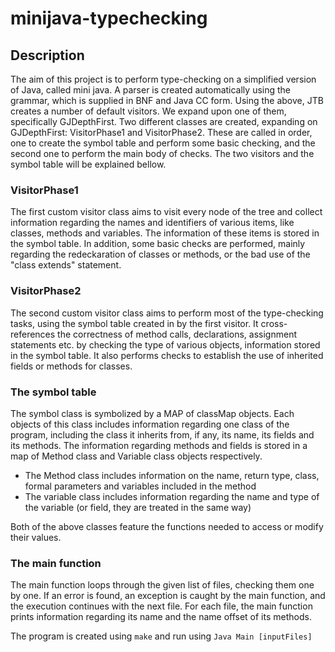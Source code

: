 # minijava-typechecking

## Description
The aim of this project is to perform type-checking on a simplified version of Java, called mini java. A parser is created automatically using the grammar, which is supplied in BNF and Java CC form. Using the above, JTB creates a number of default visitors. We expand upon one of them, specifically GJDepthFirst. Two different classes are created, expanding on GJDepthFirst: VisitorPhase1 and VisitorPhase2. These are called in order, one to create the symbol table and perform some basic checking, and the second one to perform the main body of checks. The two visitors and the symbol table will be explained bellow.

### VisitorPhase1
The first custom visitor class aims to visit every node of the tree and collect information regarding the names and identifiers of various items, like classes, methods and variables. The information of these items is stored in the symbol table. In addition, some basic checks are performed, mainly regarding the redeckaration of classes or methods, or the bad use of the "class extends" statement.

### VisitorPhase2
The second custom visitor class aims to perform most of the type-checking tasks, using the symbol table created in by the first visitor. It cross-references the correctness of method calls, declarations, assignment statements etc. by checking the type of various objects, information stored in the symbol table. It also performs checks to establish the use of inherited fields or methods for classes.

### The symbol table
The symbol class is symbolized by a MAP of classMap objects. Each objects of this class includes information regarding one class of the program, including the class it inherits from, if any, its name, its fields and its methods. The information regarding methods and fields is stored in a map of Method class and Variable class objects respectively.

- The Method class includes information on the name, return type, class, formal parameters and variables included in the method
- The variable class includes information regarding the name and type of the variable (or field, they are treated in the same way)

Both of the above classes feature the functions needed to access or modify their values.

### The main function
The main function loops through the given list of files, checking them one by one. If an error is found, an exception is caught by the main function, and the execution continues with the next file. For each file, the main function prints information regarding its name and the name offset of its methods.

The program is created using  `make` and run using  `Java Main [inputFiles]`
